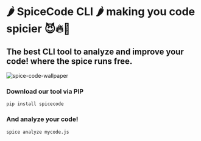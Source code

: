 # 🌶️ SpiceCode CLI 🌶️  making you code spicier 😈🔥🥵
## The best CLI tool to analyze and improve your code! where the spice runs free.
![spice-code-wallpaper](https://github.com/user-attachments/assets/e0f42a07-1bea-4f0a-a55b-6bf6f0c1d993)

### Download our tool via PIP
```
pip install spicecode
```

### And analyze your code!
```
spice analyze mycode.js
```

